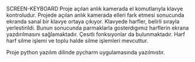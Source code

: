 SCREEN-KEYBOARD
Proje açılan anlık kamerada el komutlarıyla klavye kontroludur. Projede açılan anlık kamerada elleri fark etmesi sonucunda ekranda sanal bir klavye ortaya çıkıyor. Klavyede harfler, belirli sırayla yerlestirildi. Bunun sonucunda parmaklarla gosterdıgımız harflerin ekrana yazdırılmasını sağlamaktadır. Çesıtlı fonksıyonlar da bulunmaktadır. Harf harf silme işlemi ve toplu halde silme işlemleri mevcuttur.

Proje python yazılım dilinde pycharm uygulamasında yazılmıstır.
